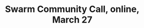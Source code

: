 ---
title: "Swarm Community Call, online, March 27"
href: "https://www.addevent.com/event/zb25028179"
add_to_calendar: "https://www.addevent.com/event/zb25028179"
start_date: 2025-03-27T23:00:00.000Z
---